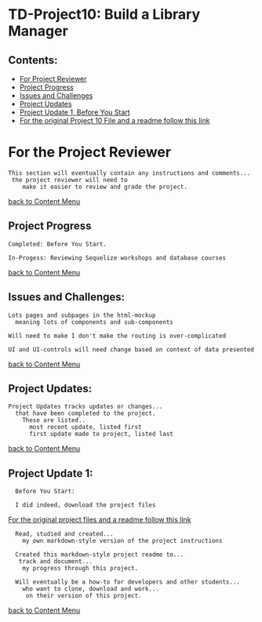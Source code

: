 # TD-Project10: Build a Library Manager

## Contents:
  - [For Project Reviewer](#for-the-project-reviewer)
  - [Project Progress](#project-progress)
  - [Issues and Challenges](#issues-and-challenges)
  - [Project Updates](#project-updates)
  - [Project Update 1, Before You Start](#project-update-1)
  - [For the original Project 10 File and a readme follow this link](https://github.com/pereznetworks/TD-Project10/tree/master/project-file-library-manager-v1)

# For the Project Reviewer

    This section will eventually contain any instructions and comments...
     the project reviewer will need to
        make it easier to review and grade the project.

  [back to Content Menu](#contents)

## Project Progress

    Completed: Before You Start.

    In-Progess: Reviewing Sequelize workshops and database courses

  [back to Content Menu](#contents)

## Issues and Challenges:

    Lots pages and subpages in the html-mockup
      meaning lots of components and sub-components

    Will need to make I don't make the routing is over-complicated

    UI and UI-controls will need change based on context of data presented

  [back to Content Menu](#contents)

## Project Updates:

    Project Updates tracks updates or changes...
      that have been completed to the project.
        These are listed..
          most recent update, listed first
          first update made to project, listed last

  [back to Content Menu](#contents)

## Project Update 1:

      Before You Start:

      I did indeed, download the project files

[For the original project files and a readme follow this link](https://github.com/pereznetworks/TD-Project10/tree/master/project-file-library-manager-v1)

      Read, studied and created...
        my own markdown-style version of the project instructions

      Created this markdown-style project readme to...
       track and document...
        my progress through this project.

      Will eventually be a how-to for developers and other students...
        who want to clone, download and work...
         on their version of this project.

  [back to Content Menu](#contents)
